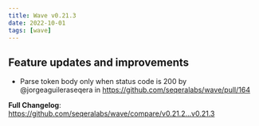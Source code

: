 ```yaml
---
title: Wave v0.21.3
date: 2022-10-01
tags: [wave]
---
```


## Feature updates and improvements

* Parse token body only when status code is 200 by @jorgeaguileraseqera in https://github.com/seqeralabs/wave/pull/164

**Full Changelog**: https://github.com/seqeralabs/wave/compare/v0.21.2...v0.21.3

